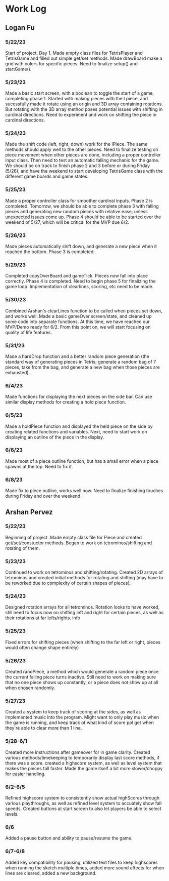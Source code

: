 # Work Log

## Logan Fu

### 5/22/23

Start of project, Day 1. Made empty class files for TetrisPlayer and TetrisGame and filled out simple get/set methods.
Made drawBoard make a grid with colors for specific pieces. Need to finalize setup() and startGame().

### 5/23/23

Made a basic start screen, with a boolean to toggle the start of a game, completing phase 1. Started with making pieces with the
I piece, and sucessfully made it rotate using an origin and 3D array containing rotations. But rotating with the 3D array method poses potential issues with
shifting in cardinal directions. Need to experiment and work on shifting the piece in cardinal directions.

### 5/24/23

Made the shift code (left, right, down) work for the IPiece. The same methods should apply well to the other pieces. Need to finalize testing on piece movement
when other pieces are done, including a proper controller input class. Then need to test an automatic falling mechanic for the game. We should be on track to finish
phase 2 and 3 before or during Friday (5/26), and have the weekend to start developing TetrisGame class with the different game boards and game states.

### 5/25/23

Made a proper controller class for smoother cardinal inputs. Phase 2 is completed. Tomorrow, we should be able to complete phase 3 with falling pieces and generating
new random pieces with relative ease, unless unexpected issues come up. Phase 4 should be able to be started over the weekend of 5/27, which will be critical for the MVP due 6/2.

### 5/26/23

Made pieces automatically shift down, and generate a new piece when it reached the bottom. Phase 3 is completed.

### 5/29/23

Completed copyOverBoard and gameTick. Pieces now fall into place correctly. Phase 4 is completed. Need to begin phase 5 for finalizing the game loop. Implementation of clearlines, scoring, etc
need to be made.

### 5/30/23

Combined Arshan's clearLines function to be called when pieces set down, and works well. Made a basic gameOver screen/state, and cleaned up some code into separate functions. At this time, we have
reached our MVP/Demo ready for 6/2. From this point on, we will start focusing on quality of life features.

### 5/31/23

Made a hardDrop function and a better random piece generation (the standard way of generating pieces in Tetris; generate a random bag of 7 pieces, take from the bag, and generate a new bag
when those pieces are exhausted).

### 6/4/23

Made functions for displaying the next pieces on the side bar. Can use similar display methods for creating a hold piece function.

### 6/5/23

Made a holdPiece function and displayed the held piece on the side by creating related functions and variables. Next, need to start work on displaying an outline of the piece in the display.

### 6/6/23

Made most of a piece outline function, but has a small error when a piece spawns at the top. Need to fix it.

### 6/8/23

Made fix to piece outline, works well now. Need to finalize finishing touches during Friday and over the weekend.

## Arshan Pervez

### 5/22/23

Beginning of project. Made empty class file for Piece and created get/set/constuctor methods. Began to work on tetrominos/shifting and rotating of them.

### 5/23/23

Continued to work on tetrominos and shifting/rotating. Created 2D arrays of tetrominos and created initial methods for rotating and shifting (may have to be reworked due to complexity of certain shapes of pieces).

### 5/24/23

Designed rotation arrays for all tetrominos. Rotation looks to have worked, still need to focus now on shifting left and right for certain pieces, as well as their rotations at far lefts/rights.
info

### 5/25/23
Fixed errors for shifting pieces (when shifting to the far left or right, pieces would often change shape entirely)

### 5/26/23
Created randPiece, a method which would generate a random piece once the current falling piece turns inactive. Still need to work on making sure that no one piece shows up constantly, or a piece does not show up at all when chosen randomly.

### 5/27/23
Created a system to keep track of scoring at the sides, as well as implemented music into the program. Might want to only play music when the game is running, and keep track of what kind of score ppl get when they're able to clear more than 1 line.

### 5/28-6/1
Created more instructions after gameover for in game clarity. Created various methods/timekeeping to temporarily display last score methods, if there was a score. created a highscore system, as well as level system that makes the pieces fall faster. Made the game itself a bit more slower/choppy for easier handling.

### 6/2-6/5
Refined highscore system to consistently show actual highScores through various playthroughs, as well as refined level system to accuately show fall speeds. Created buttons at start screen to also let players be able to select levels.

### 6/6
Added a pause button and ability to pause/resume the game.

### 6/7-6/8
Added key compatibility for pausing, utilized text files to keep highscores when running the sketch multiple times, added more sound effects for when lines are cleared, added a new background.
